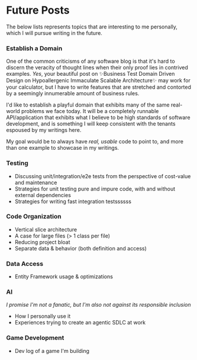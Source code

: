# Future Posts
The below lists represents topics that are interesting to me personally, which I will pursue writing in the future.

### Establish a Domain
One of the common criticisms of any software blog is that it's hard to discern the veracity of thought lines when their only proof lies in contrived examples. _Yes_, your beautiful post on ✨Business Test Domain Driven Design on Hypoallergenic Immaculate Scalable Architecture✨ may work for your calculator, but I have to write features that are stretched and contorted by a seemingly innumerable amount of business rules.

I'd like to establish a playful domain that exhibits many of the same real-world problems we face today. It will be a completely runnable API/application that exhibits what I believe to be high standards of software development, and is something I will keep consistent with the tenants espoused by my writings here.

My goal would be to always have _real, usable_ code to point to, and more than one example to showcase in my writings.

### Testing
- Discussing unit/integration/e2e tests from the perspective of cost-value and maintenance
- Strategies for unit testing pure and impure code, with and without external dependencies
- Strategies for writing fast integration testssssss

### Code Organization
- Vertical slice architecture 
- A case for large files (> 1 class per file)
- Reducing project bloat
- Separate data & behavior (both definition and access)

### Data Access
- Entity Framework usage & optimizations

### AI
_I promise I'm not a fanatic, but I'm also not against its responsible inclusion_

- How I personally use it
- Experiences trying to create an agentic SDLC at work

### Game Development
- Dev log of a game I'm building

